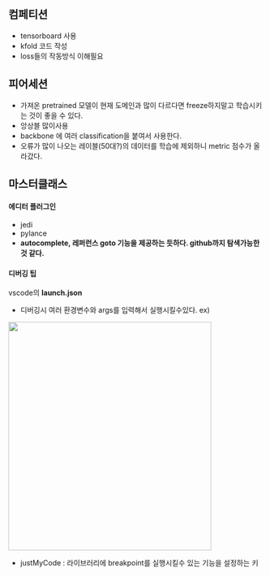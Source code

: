## 컴페티션
* tensorboard 사용
* kfold 코드 작성
* loss들의 작동방식 이해필요

## 피어세션
* 가져온 pretrained 모델이 현재 도메인과 많이 다르다면 freeze하지말고 학습시키는 것이 좋을 수 있다.
* 앙상블 많이사용
* backbone 에 여러 classification을 붙여서 사용한다.
* 오류가 많이 나오는 레이블(50대?)의 데이터를 학습에 제외하니 metric 점수가 올라갔다.

## 마스터클래스

#### 에디터 플러그인
* jedi
* pylance
* **autocomplete, 레퍼런스 goto 기능을 제공하는 듯하다. github까지 탐색가능한것 같다.**

#### 디버깅 팁
vscode의 **launch.json**

* 디버깅시 여러 환경변수와 args를 입력해서 실행시킬수있다.
ex)
<img src="https://user-images.githubusercontent.com/28282381/113719756-ecaa4580-9728-11eb-9976-f7ce3b8b9a13.png" width="400" height="450"/>

* justMyCode : 라이브러리에 breakpoint를 실행시킬수 있는 기능을 설정하는 키
